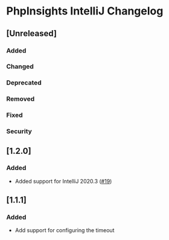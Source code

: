 <!-- Keep a Changelog guide -> https://keepachangelog.com -->

# PhpInsights IntelliJ Changelog

## [Unreleased]
### Added

### Changed

### Deprecated

### Removed

### Fixed

### Security
## [1.2.0]
### Added
- Added support for IntelliJ 2020.3 ([#19](https://github.com/olivernybroe/phpinsights-intellij/pull/19))

## [1.1.1]
### Added
- Add support for configuring the timeout
